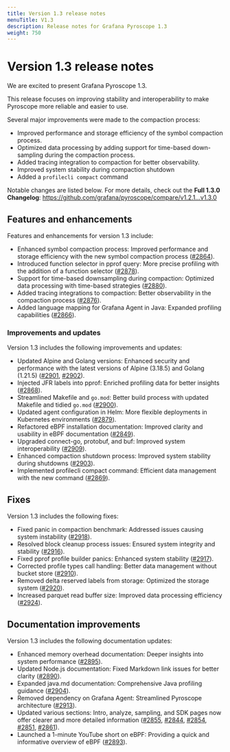 ```yaml
---
title: Version 1.3 release notes
menuTitle: V1.3
description: Release notes for Grafana Pyroscope 1.3
weight: 750
---
```


# Version 1.3 release notes

We are excited to present Grafana Pyroscope 1.3.

This release focuses on improving stability and interoperability to make Pyroscope more reliable and easier to use.

Several major improvements were made to the compaction process:

* Improved performance and storage efficiency of the symbol compaction process.
* Optimized data processing by adding support for time-based down-sampling during the compaction process.
* Added tracing integration to compaction for better observability.
* Improved system stability during compaction shutdown
* Added a `profilecli compact` command

Notable changes are listed below. For more details, check out the **Full 1.3.0 Changelog**: https://github.com/grafana/pyroscope/compare/v1.2.1...v1.3.0

## Features and enhancements

Features and enhancements for version 1.3 include:

* Enhanced symbol compaction process: Improved performance and storage efficiency with the new symbol compaction process ([#2864](https://github.com/grafana/pyroscope/pull/2864)).
* Introduced function selector in pprof query: More precise profiling with the addition of a function selector ([#2878](https://github.com/grafana/pyroscope/pull/2878)).
* Support for time-based downsampling during compaction: Optimized data processing with time-based strategies ([#2880](https://github.com/grafana/pyroscope/pull/2880)).
* Added tracing integrations to compaction: Better observability in the compaction process ([#2876](https://github.com/grafana/pyroscope/pull/2876)).
* Added language mapping for Grafana Agent in Java: Expanded profiling capabilities ([#2866](https://github.com/grafana/pyroscope/pull/2866)).

### Improvements and updates

Version 1.3 includes the following improvements and updates:

* Updated Alpine and Golang versions: Enhanced security and performance with the latest versions of Alpine (3.18.5) and Golang (1.21.5) ([#2901](https://github.com/grafana/pyroscope/pull/2901), [#2902](https://github.com/grafana/pyroscope/pull/2902)).
* Injected JFR labels into pprof: Enriched profiling data for better insights ([#2868](https://github.com/grafana/pyroscope/pull/2868)).
* Streamlined Makefile and `go.mod`: Better build process with updated Makefile and tidied `go.mod` ([#2900](https://github.com/grafana/pyroscope/pull/2900)).
* Updated agent configuration in Helm: More flexible deployments in Kubernetes environments ([#2879](https://github.com/grafana/pyroscope/pull/2879)).
* Refactored eBPF installation documentation: Improved clarity and usability in eBPF documentation ([#2849](https://github.com/grafana/pyroscope/pull/2849)).
* Upgraded connect-go, protobuf, and buf: Improved system interoperability ([#2909](https://github.com/grafana/pyroscope/pull/2909)).
* Enhanced compaction shutdown process: Improved system stability during shutdowns ([#2903](https://github.com/grafana/pyroscope/pull/2903)).
* Implemented profilecli compact command: Efficient data management with the new command ([#2869](https://github.com/grafana/pyroscope/pull/2869)).

## Fixes

Version 1.3 includes the following fixes:

* Fixed panic in compaction benchmark: Addressed issues causing system instability ([#2918](https://github.com/grafana/pyroscope/pull/2918)).
* Resolved block cleanup process issues: Ensured system integrity and stability ([#2916](https://github.com/grafana/pyroscope/pull/2916)).
* Fixed pprof profile builder panics: Enhanced system stability ([#2917](https://github.com/grafana/pyroscope/pull/2917)).
* Corrected profile types call handling: Better data management without bucket store ([#2910](https://github.com/grafana/pyroscope/pull/2910)).
* Removed delta reserved labels from storage: Optimized the storage system ([#2920](https://github.com/grafana/pyroscope/pull/2920)).
* Increased parquet read buffer size: Improved data processing efficiency ([#2924](https://github.com/grafana/pyroscope/pull/2924)).


## Documentation improvements

Version 1.3 includes the following documentation updates:

* Enhanced memory overhead documentation: Deeper insights into system performance ([#2895](https://github.com/grafana/pyroscope/pull/2895)).
* Updated Node.js documentation: Fixed Markdown link issues for better clarity ([#2890](https://github.com/grafana/pyroscope/pull/2890)).
* Expanded java.md documentation: Comprehensive Java profiling guidance ([#2904](https://github.com/grafana/pyroscope/pull/2904)).
* Removed dependency on Grafana Agent: Streamlined Pyroscope architecture ([#2913](https://github.com/grafana/pyroscope/pull/2913)).
* Updated various sections: Intro, analyze, sampling, and SDK pages now offer clearer and more detailed information ([#2855](https://github.com/grafana/pyroscope/pull/2855), [#2844](https://github.com/grafana/pyroscope/pull/2844), [#2854](https://github.com/grafana/pyroscope/pull/2854), [#2851](https://github.com/grafana/pyroscope/pull/2851), [#2861](https://github.com/grafana/pyroscope/pull/2861)).
* Launched a 1-minute YouTube short on eBPF: Providing a quick and informative overview of eBPF ([#2893](https://github.com/grafana/pyroscope/pull/2893)).
